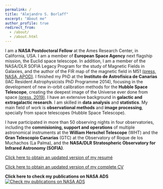 ```yaml
---
permalink: /
title: "Alejandro S. Borlaff"
excerpt: "About me"
author_profile: true
redirect_from: 
  - /about/
  - /about.html
---
```


I am a **NASA Postdoctoral Fellow** at the Ames Research Center, in California, USA. I am a member of **European Space Agency** next flagship mission, the Euclid space telescope. In addition, I am a member of the NASA/DLR SOFIA Legacy Program for the study of Magnetic Fields in Galaxies, and the author of the FIR map of the magnetic field in M51 [(press, NASA, APOD)](https://www.nasa.gov/feature/magnetic-chaos-hidden-within-the-whirlpool-galaxy/). I finished my PhD at the **Instituto de Astrofísica de Canarias** (IAC Resident Astrophysicists PhD Programme 2014), focusing in the development of new in-orbit calibration methods for the **Hubble Space Telescope**, creating the deepest image of the Universe ever done from space [(press, 2019)](https://www.space.com/43147-hubble-telescope-deepest-universe-view-photo.html). I have an extensive background in **galactic and extragalactic research**. I am skilled in **data analysis** and **statistics**. My main field of work is **observational methods** and **image processing**, specially from space telescopes (Hubble Space Telescope). 

I have participated in more than 50 observing nights in four observatories, including the **commisioning, support and operations** of multiple astronomical instruments at the **William Herschel Telescope** (WHT) and the **Gran Telescopio Canarias** (GTC) at the Observatory of Roque de los Muchachos (La Palma), and the **NASA/DLR Stratospheric Observatory for Infrared Astronomy (SOFIA)**. 

[Click here to obtain an updated version of my resumé](https://borlaff.github.io/files/resume_asborlaff_June2022.pdf)

[Click here to obtain an updated version of my complete CV](https://borlaff.github.io/files/asborlaff_cv.pdf)

**Click here to check my publications on NASA ADS**
[![Check my publications on NASA ADS](https://borlaff.github.io/files/ads_logo_small.png)](https://ui.adsabs.harvard.edu/#search/q=Borlaff&sort=date%20desc%2C%20bibcode%20desc&p_=0)
